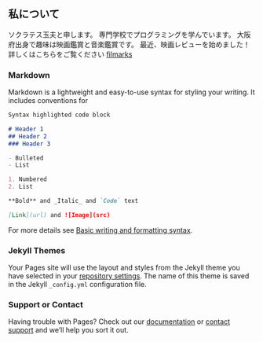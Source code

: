 ## 私について

ソクラテス玉夫と申します。
専門学校でプログラミングを学んでいます。
大阪府出身で趣味は映画鑑賞と音楽鑑賞です。
最近、映画レビューを始めました！詳しくはこちらをご覧ください
[filmarks](https://filmarks.com/users/Ryuji_missydesu)


### Markdown

Markdown is a lightweight and easy-to-use syntax for styling your writing. It includes conventions for

```markdown
Syntax highlighted code block

# Header 1
## Header 2
### Header 3

- Bulleted
- List

1. Numbered
2. List

**Bold** and _Italic_ and `Code` text

[Link](url) and ![Image](src)
```

For more details see [Basic writing and formatting syntax](https://docs.github.com/en/github/writing-on-github/getting-started-with-writing-and-formatting-on-github/basic-writing-and-formatting-syntax).

### Jekyll Themes

Your Pages site will use the layout and styles from the Jekyll theme you have selected in your [repository settings](https://github.com/MishimaRyuji/20220422/settings/pages). The name of this theme is saved in the Jekyll `_config.yml` configuration file.

### Support or Contact

Having trouble with Pages? Check out our [documentation](https://docs.github.com/categories/github-pages-basics/) or [contact support](https://support.github.com/contact) and we’ll help you sort it out.
